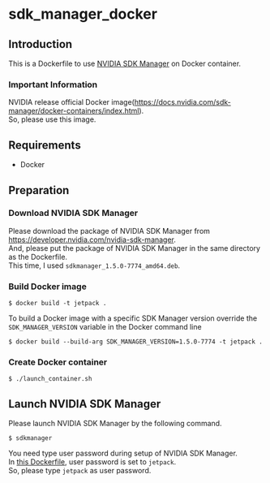 # sdk_manager_docker

## Introduction
This is a Dockerfile to use [NVIDIA SDK Manager](https://docs.nvidia.com/sdk-manager/) on Docker container.

### Important Information
NVIDIA release official Docker image(<https://docs.nvidia.com/sdk-manager/docker-containers/index.html>).  
So, please use this image.

## Requirements
* Docker

## Preparation
### Download NVIDIA SDK Manager
Please download the package of NVIDIA SDK Manager from <https://developer.nvidia.com/nvidia-sdk-manager>.  
And, please put the package of NVIDIA SDK Manager in the same directory as the Dockerfile.  
This time, I used `sdkmanager_1.5.0-7774_amd64.deb`.

### Build Docker image
```
$ docker build -t jetpack .
```

To build a Docker image with a specific SDK Manager version override the ``SDK_MANAGER_VERSION`` variable in the Docker command line

```
$ docker build --build-arg SDK_MANAGER_VERSION=1.5.0-7774 -t jetpack .
```

### Create Docker container
```
$ ./launch_container.sh
```

## Launch NVIDIA SDK Manager
Please launch NVIDIA SDK Manager by the following command.

```
$ sdkmanager
```

You need type user password during setup of NVIDIA SDK Manager.  
In [this Dockerfile](https://github.com/atinfinity/sdk_manager_docker/blob/master/Dockerfile#L75), user password is set to `jetpack`.  
So, please type `jetpack` as user password.
